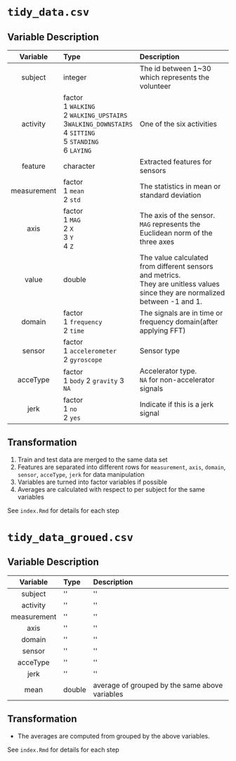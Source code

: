 # `tidy_data.csv`
## Variable Description

| Variable | Type | Description | 
| :-: | :-- | :-- |
| subject | integer | The id between 1~30 which represents the volunteer |
| activity | factor <br> 1 `WALKING` <br> 2 `WALKING_UPSTAIRS` <br> 3`WALKING_DOWNSTAIRS` <br> 4 `SITTING` <br> 5 `STANDING` <br> 6 `LAYING` | One of the six activities|
| feature | character | Extracted features for sensors |
| measurement | factor <br> 1 `mean` <br> 2 `std` | The statistics in mean or standard deviation |
| axis | factor <br> 1 `MAG` <br> 2 `X` <br> 3 `Y` <br>  4 `Z` | The axis of the sensor. <br> `MAG` represents the Euclidean norm of the three axes |
| value | double | The value calculated from different sensors and metrics. <br> They are unitless values since they are normalized between -1 and 1. |
| domain | factor <br> 1 `frequency` <br> 2 `time` | The signals are in time or frequency domain(after applying FFT) | 
| sensor | factor <br> 1 `accelerometer` <br> 2 `gyroscope` | Sensor type |
| acceType | factor <br> 1 `body` 2 `gravity` 3 `NA` | Accelerator type. <br> `NA` for non-accelerator signals |
| jerk | factor <br> 1 `no` <br> 2 `yes` | Indicate if this is a jerk signal |

## Transformation

1. Train and test data are merged to the same data set
2. Features are separated into different rows for `measurement`, `axis`, `domain`, `sensor`, `acceType`, `jerk` for data manipulation
3. Variables are turned into factor variables if possible
4. Averages are calculated with respect to per subject for the same variables

See `index.Rmd` for details for each step

# `tidy_data_groued.csv`

## Variable Description

| Variable | Type | Description | 
| :-: | :-- | :-- |
| subject | '' | '' |
| activity |'' | '' |
| measurement | '' | '' |
| axis | '' | '' |
| domain | '' | '' || sensor | '' | '' |
| acceType | '' | '' |
| jerk | '' | '' |      
| mean | double | average of grouped by the same above variables |

## Transformation

* The averages are computed from grouped by the above variables.

See `index.Rmd` for details for each step
